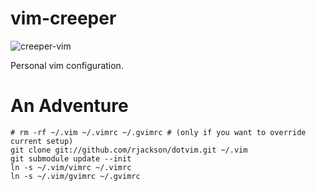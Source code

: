 vim-creeper
==========

![creeper-vim](https://github.com/rondale-sc/vim-creeper/images/vim-creeper.png)

Personal vim configuration.


# An Adventure

```
# rm -rf ~/.vim ~/.vimrc ~/.gvimrc # (only if you want to override current setup)
git clone git://github.com/rjackson/dotvim.git ~/.vim
git submodule update --init
ln -s ~/.vim/vimrc ~/.vimrc
ln -s ~/.vim/gvimrc ~/.gvimrc
```
